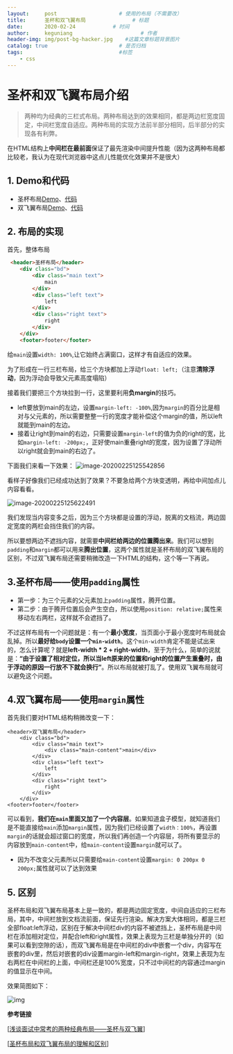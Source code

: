 ```yaml
---
layout:     post                    # 使用的布局（不需要改）
title:      圣杯和双飞翼布局               # 标题 
date:       2020-02-24            # 时间
author:     keguniang                      # 作者
header-img: img/post-bg-hacker.jpg    #这篇文章标题背景图片
catalog: true                       # 是否归档
tags:                               #标签
    - css
---
```

# 圣杯和双飞翼布局介绍

> 两种均为经典的三栏式布局。两种布局达到的效果相同，都是两边栏宽度固定，中间栏宽度自适应。两种布局的实现方法前半部分相同，后半部分的实现各有利弊。

在HTML结构上**中间栏在最前面**保证了最先渲染中间提升性能（因为这两种布局都比较老，我认为在现代浏览器中这点儿性能优化效果并不是很大）

## 1. Demo和代码

* 圣杯布局[Demo](https://xluos.github.io/demo/圣杯和双飞翼布局/圣杯.html)、[代码](https://github.com/xluos/demo/blob/gh-pages/圣杯和双飞翼布局/圣杯.html)
* 双飞翼布局[Demo](https://xluos.github.io/demo/圣杯和双飞翼布局/双飞翼.html)、[代码](https://github.com/xluos/demo/blob/gh-pages/圣杯和双飞翼布局/双飞翼.html)

## 2. 布局的实现

首先，整体布局

```html
 <header>圣杯布局</header>
    <div class="bd">
        <div class="main text">
            main
        </div>
        <div class="left text">
            left
        </div>
        <div class="right text">
            right
        </div>
    </div>
    <footer>footer</footer>
```

给`main`设置`width: 100%`,让它始终占满窗口，这样才有自适应的效果。

为了形成在一行三栏布局，给三个方块都加上浮动`float: left;`（注意**清除浮动**，因为浮动会导致父元素高度塌陷）

接着我们要把三个方块拉到一行，这里要利用**负margin**的技巧。

* left要放到main的左边，设置`margin-left: -100%`,因为`margin`的百分比是相对与父元素的，所以需要整整一行的宽度才能补偿这个margin的值，所以left就能到main的左边。
* 接着让right到main的右边，只需要设置`margin-left`的值为负的right的宽，比如`margin-left: -200px;`，正好使main重叠right的宽度，因为设置了浮动所以right就会到main的右边了。

下面我们来看一下效果：
![image-20200225125542856](C:\Users\xiaokekecui\Desktop\img\image-20200225125542856.png)

看样子好像我们已经成功达到了效果？不要急给两个方块变透明，再给中间加点儿内容看看。

![image-20200225125622491](C:\Users\xiaokekecui\Desktop\img\image-20200225125622491.png)

我们发现当内容变多之后，因为三个方块都是设置的浮动，脱离的文档流，两边固定宽度的两栏会挡住我们的内容。

所以要想两边不遮挡内容，就需要**中间栏给两边的位置腾出来**。我们可以想到`padding`和`margin`都可以用来**腾出位置**，这两个属性就是圣杯布局的双飞翼布局的区别，不过双飞翼布局还需要稍微改造一下HTML的结构，这个等一下再说。

## 3.圣杯布局——使用`padding`属性

* 第一步：为三个元素的父元素加上`padding`属性，腾开位置。
* 第二步：由于腾开位置后会产生空白，所以使用`position: relative;`属性来移动左右两栏，这样就不会遮挡了。

不过这样布局有一个问题就是：有一个**最小宽度**，当页面小于最小宽度时布局就会乱掉。所以**最好给`body`设置一个`min-width`**。这个`min-width`肯定不能是试出来的，怎么计算呢？就是**left-width \* 2 + right-width**，至于为什么，简单的说就是：**“由于设置了相对定位，所以当left原来的位置和right的位置产生重叠时，由于浮动的原因一行放不下就会换行”**。所以布局就被打乱了。使用双飞翼布局就可以避免这个问题。

## 4.双飞翼布局——使用`margin`属性

首先我们要对HTML结构稍微改变一下：

```
<header>双飞翼布局</header>
    <div class="bd">
        <div class="main text">
            <div class="main-content">main</div>
        </div>
        <div class="left text">
            left
        </div>
        <div class="right text">
            right
        </div>
    </div>
<footer>footer</footer>
```

可以看到，**我们在`main`里面又加了一个内容层**。如果知道盒子模型，就知道我们是不能直接给`main`添加`margin`属性，因为我们已经设置了`width：100%`，再设置`margin`的话就会超过窗口的宽度，所以我们再创造一个内容层，将所有要显示的内容放到`main-content`中，给`main-content`设置`margin`就可以了。

* 因为不改变父元素所以只需要给`main-content`设置`margin: 0 200px 0 200px;`属性就可以了达到效果

## 5. 区别

圣杯布局和双飞翼布局基本上是一致的，都是两边固定宽度，中间自适应的三栏布局，其中，中间栏放到文档流前面，保证先行渲染。解决方案大体相同，都是三栏全部float:left浮动，区别在于解决中间栏div的内容不被遮挡上，圣杯布局是中间栏在添加相对定位，并配合left和right属性，效果上表现为三栏是单独分开的（如果可以看到空隙的话），而双飞翼布局是在中间栏的div中嵌套一个div，内容写在嵌套的div里，然后对嵌套的div设置margin-left和margin-right，效果上表现为左右两栏在中间栏的上面，中间栏还是100%宽度，只不过中间栏的内容通过margin的值显示在中间。

  效果简图如下：

  ![img](http://images2015.cnblogs.com/blog/822696/201510/822696-20151016163807179-986386692.png)

**参考链接**

[[浅谈面试中常考的两种经典布局——圣杯与双飞翼](https://segmentfault.com/a/1190000013301463)]

[[圣杯布局和双飞翼布局的理解和区别](https://www.cnblogs.com/lovemomo/p/4885866.html)]
